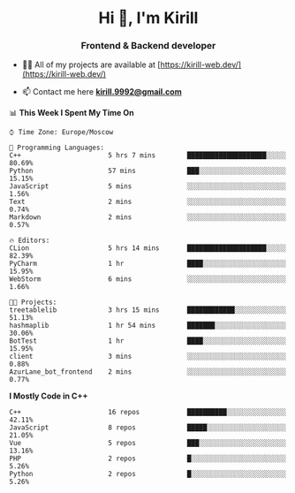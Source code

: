<h1 align="center">Hi 👋, I'm Kirill</h1>
<h3 align="center">Frontend & Backend developer</h3>

- 👨‍💻 All of my projects are available at [https://kirill-web.dev/](https://kirill-web.dev/)

- 📫 Contact me here **kirill.9992@gmail.com**











<!--START_SECTION:waka-->
📊 **This Week I Spent My Time On** 

```text
⌚︎ Time Zone: Europe/Moscow

💬 Programming Languages: 
C++                      5 hrs 7 mins        ████████████████████░░░░░   80.69% 
Python                   57 mins             ███░░░░░░░░░░░░░░░░░░░░░░   15.15% 
JavaScript               5 mins              ░░░░░░░░░░░░░░░░░░░░░░░░░   1.56% 
Text                     2 mins              ░░░░░░░░░░░░░░░░░░░░░░░░░   0.74% 
Markdown                 2 mins              ░░░░░░░░░░░░░░░░░░░░░░░░░   0.57%

🔥 Editors: 
CLion                    5 hrs 14 mins       ████████████████████░░░░░   82.39% 
PyCharm                  1 hr                ████░░░░░░░░░░░░░░░░░░░░░   15.95% 
WebStorm                 6 mins              ░░░░░░░░░░░░░░░░░░░░░░░░░   1.66%

🐱‍💻 Projects: 
treetablelib             3 hrs 15 mins       ████████████░░░░░░░░░░░░░   51.13% 
hashmaplib               1 hr 54 mins        ███████░░░░░░░░░░░░░░░░░░   30.06% 
BotTest                  1 hr                ████░░░░░░░░░░░░░░░░░░░░░   15.95% 
client                   3 mins              ░░░░░░░░░░░░░░░░░░░░░░░░░   0.88% 
AzurLane_bot_frontend    2 mins              ░░░░░░░░░░░░░░░░░░░░░░░░░   0.77%

```

**I Mostly Code in C++** 

```text
C++                      16 repos            ██████████░░░░░░░░░░░░░░░   42.11% 
JavaScript               8 repos             █████░░░░░░░░░░░░░░░░░░░░   21.05% 
Vue                      5 repos             ███░░░░░░░░░░░░░░░░░░░░░░   13.16% 
PHP                      2 repos             █░░░░░░░░░░░░░░░░░░░░░░░░   5.26% 
Python                   2 repos             █░░░░░░░░░░░░░░░░░░░░░░░░   5.26%

```



<!--END_SECTION:waka-->
